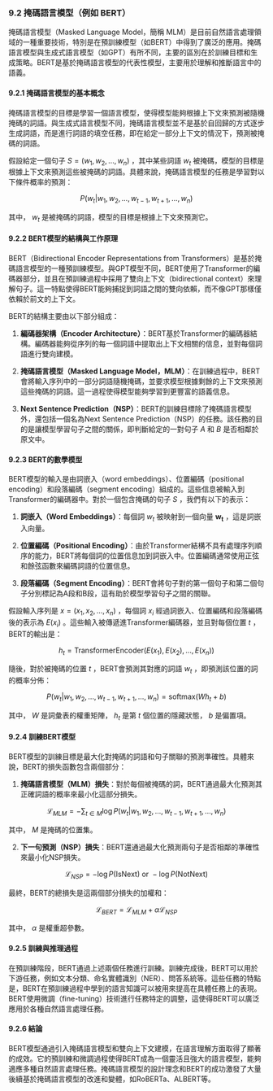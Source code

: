 ### **9.2 掩碼語言模型（例如 BERT）**

掩碼語言模型（Masked Language Model，簡稱 MLM）是目前自然語言處理領域的一種重要技術，特別是在預訓練模型（如BERT）中得到了廣泛的應用。掩碼語言模型與生成式語言模型（如GPT）有所不同，主要的區別在於訓練目標和生成策略。BERT是基於掩碼語言模型的代表性模型，主要用於理解和推斷語言中的語義。

#### **9.2.1 掩碼語言模型的基本概念**

掩碼語言模型的目標是學習一個語言模型，使得模型能夠根據上下文來預測被隨機掩碼的詞語。與生成式語言模型不同，掩碼語言模型並不是基於自回歸的方式逐步生成詞語，而是進行詞語的填空任務，即在給定一部分上下文的情況下，預測被掩碼的詞語。

假設給定一個句子  $`S = (w_1, w_2, \dots, w_n)`$ ，其中某些詞語  $`w_t`$  被掩碼，模型的目標是根據上下文來預測這些被掩碼的詞語。具體來說，掩碼語言模型的任務是學習對以下條件概率的預測：


```math
P(w_t | w_1, w_2, \dots, w_{t-1}, w_{t+1}, \dots, w_n)
```


其中， $`w_t`$  是被掩碼的詞語，模型的目標是根據上下文來預測它。

#### **9.2.2 BERT模型的結構與工作原理**

BERT（Bidirectional Encoder Representations from Transformers）是基於掩碼語言模型的一種預訓練模型。與GPT模型不同，BERT使用了Transformer的編碼器部分，並且在預訓練過程中採用了雙向上下文（bidirectional context）來理解句子。這一特點使得BERT能夠捕捉到詞語之間的雙向依賴，而不像GPT那樣僅依賴於前文的上下文。

BERT的結構主要由以下部分組成：

1. **編碼器架構（Encoder Architecture）**：BERT基於Transformer的編碼器結構。編碼器能夠從序列的每一個詞語中提取出上下文相關的信息，並對每個詞語進行雙向建模。

2. **掩碼語言模型（Masked Language Model，MLM）**：在訓練過程中，BERT會將輸入序列中的一部分詞語隨機掩碼，並要求模型根據剩餘的上下文來預測這些掩碼的詞語。這一過程使得模型能夠學習到更豐富的語義信息。

3. **Next Sentence Prediction（NSP）**：BERT的訓練目標除了掩碼語言模型外，還包括一個名為Next Sentence Prediction（NSP）的任務。該任務的目的是讓模型學習句子之間的關係，即判斷給定的一對句子  $`A`$  和  $`B`$  是否相鄰於原文中。

#### **9.2.3 BERT的數學模型**

BERT模型的輸入是由詞嵌入（word embeddings）、位置編碼（positional encoding）和段落編碼（segment encoding）組成的。這些信息被輸入到Transformer的編碼器中。對於一個包含掩碼的句子  $`S`$ ，我們有以下的表示：

1. **詞嵌入（Word Embeddings）**：每個詞  $`w_t`$  被映射到一個向量  $`\mathbf{w_t}`$ ，這是詞嵌入向量。
   
2. **位置編碼（Positional Encoding）**：由於Transformer結構不具有處理序列順序的能力，BERT將每個詞的位置信息加到詞嵌入中。位置編碼通常使用正弦和餘弦函數來編碼詞語的位置信息。

3. **段落編碼（Segment Encoding）**：BERT會將句子對的第一個句子和第二個句子分別標記為A段和B段，這有助於模型學習句子之間的關聯。

假設輸入序列是  $`x = (x_1, x_2, \dots, x_n)`$ ，每個詞  $`x_i`$  經過詞嵌入、位置編碼和段落編碼後的表示為  $`E(x_i)`$ 。這些輸入被傳遞進Transformer編碼器，並且對每個位置  $`t`$ ，BERT的輸出是：


```math
h_t = \text{TransformerEncoder}(E(x_1), E(x_2), \dots, E(x_n))
```


隨後，對於被掩碼的位置  $`t`$ ，BERT會預測其對應的詞語  $`w_t`$ ，即預測該位置的詞的概率分佈：


```math
P(w_t | w_1, w_2, \dots, w_{t-1}, w_{t+1}, \dots, w_n) = \text{softmax}(W h_t + b)
```


其中， $`W`$  是詞彙表的權重矩陣， $`h_t`$  是第  $`t`$  個位置的隱藏狀態， $`b`$  是偏置項。

#### **9.2.4 訓練BERT模型**

BERT模型的訓練目標是最大化對掩碼的詞語和句子關聯的預測準確性。具體來說，BERT的損失函數包含兩個部分：

1. **掩碼語言模型（MLM）損失**：對於每個被掩碼的詞，BERT通過最大化預測其正確詞語的概率來最小化這部分損失。


```math
\mathcal{L}_{MLM} = - \sum_{t \in M} \log P(w_t | w_1, w_2, \dots, w_{t-1}, w_{t+1}, \dots, w_n)
```


其中， $`M`$  是掩碼的位置集。

2. **下一句預測（NSP）損失**：BERT還通過最大化預測兩句子是否相鄰的準確性來最小化NSP損失。


```math
\mathcal{L}_{NSP} = - \log P(\text{IsNext}) \text{ or } - \log P(\text{NotNext})
```


最終，BERT的總損失是這兩個部分損失的加權和：


```math
\mathcal{L}_{BERT} = \mathcal{L}_{MLM} + \alpha \mathcal{L}_{NSP}
```


其中， $`\alpha`$  是權重超參數。

#### **9.2.5 訓練與推理過程**

在預訓練階段，BERT通過上述兩個任務進行訓練。訓練完成後，BERT可以用於下游任務，例如文本分類、命名實體識別（NER）、問答系統等。這些任務的特點是，BERT在預訓練過程中學到的語言知識可以被用來提高在具體任務上的表現。BERT使用微調（fine-tuning）技術進行任務特定的調整，這使得BERT可以廣泛應用於各種自然語言處理任務。

#### **9.2.6 結論**

BERT模型通過引入掩碼語言模型和雙向上下文建模，在語言理解方面取得了顯著的成效。它的預訓練和微調過程使得BERT成為一個靈活且強大的語言模型，能夠適應多種自然語言處理任務。掩碼語言模型的設計理念和BERT的成功激發了大量後續基於掩碼語言模型的改進和變體，如RoBERTa、ALBERT等。
